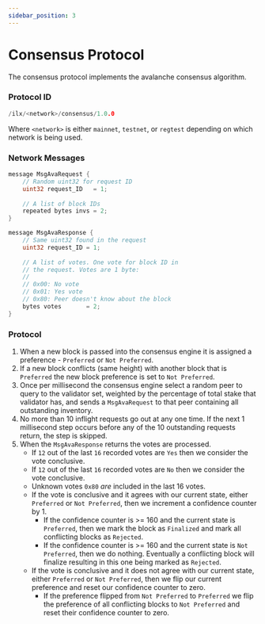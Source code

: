 ```yaml
---
sidebar_position: 3
---
```


# Consensus Protocol

The consensus protocol implements the avalanche consensus algorithm.

### Protocol ID

```go
/ilx/<network>/consensus/1.0.0
```
Where `<network>` is either `mainnet`, `testnet`, or `regtest` depending on which
network is being used.

### Network Messages
```go
message MsgAvaRequest {
	// Random uint32 for request ID
    uint32 request_ID   = 1;
    
    // A list of block IDs
    repeated bytes invs = 2;
}

message MsgAvaResponse {
	// Same uint32 found in the request
    uint32 request_ID = 1;
    
    // A list of votes. One vote for block ID in
    // the request. Votes are 1 byte:
    //
    // 0x00: No vote
    // 0x01: Yes vote
    // 0x80: Peer doesn't know about the block
    bytes votes       = 2;
}
```

### Protocol

1. When a new block is passed into the consensus engine it is assigned a preference - `Preferred` or `Not Preferred`.
2. If a new block conflicts (same height) with another block that is `Preferred` the new block preference is set to `Not Preferred`.
3. Once per millisecond the consensus engine select a random peer to query to the validator set, weighted by the percentage of
total stake that validator has, and sends a `MsgAvaRequest` to that peer containing all outstanding inventory.
4. No more than 10 inflight requests go out at any one time. If the next 1 millisecond step occurs before any of the 10
outstanding requests return, the step is skipped.
5. When the `MsgAvaResponse` returns the votes are processed. 
    - If `12` out of the last `16` recorded votes are `Yes` then we consider the vote conclusive.
    - If `12` out of the last `16` recorded votes are `No` then we consider the vote conclusive.
    - Unknown votes `0x80` *are* included in the last 16 votes.
    - If the vote is conclusive and it agrees with our current state, either `Preferred` or `Not Preferred`, then we
   increment a confidence counter by 1.
      - If the confidence counter is >= 160 and the current state is `Preferred`, then we mark the block as `Finalized` and
      mark all conflicting blocks as `Rejected`.
      - If the confidence counter is >= 160 and the current state is `Not Preferred`, then we do nothing. Eventually a
      conflicting block will finalize resulting in this one being marked as `Rejected`.
    - If the vote is conclusive and it does not agree with our current state, either `Preferred` or `Not Preferred`, then
   we flip our current preference and reset our confidence counter to zero. 
      - If the preference flipped from `Not Preferred` to `Preferred` we flip the preference of all conflicting blocks
      to `Not Preferred` and reset their confidence counter to zero.